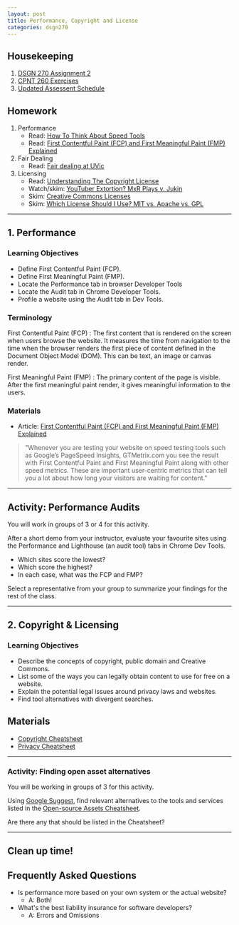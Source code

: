 ```yaml
---
layout: post
title: Performance, Copyright and License
categories: dsgn270
---
```


## Housekeeping
1. [DSGN 270 Assignment 2](https://github.com/sait-wbdv/assessments/blob/master/dsgn270/)
2. [CPNT 260 Exercises](https://github.com/sait-wbdv/assessments/blob/master/cpnt260/)
3. [Updated Assessent Schedule](https://github.com/sait-wbdv/assessments)

## Homework
1. Performance
    - Read: [How To Think About Speed Tools](https://developers.google.com/web/fundamentals/performance/speed-tools)
    - Read: [First Contentful Paint (FCP) and First Meaningful Paint (FMP) Explained](https://www.acmethemes.com/blog/first-contentful-paint-and-first-meaningful-paint/)
2. Fair Dealing
    - Read: [Fair dealing at UVic](https://www.uvic.ca/library/featured/copyright/fairdealing/index.php)
3. Licensing
    - Read: [Understanding The Copyright License](https://www.smashingmagazine.com/2011/06/understanding-copyright-and-licenses/)
    - Watch/skim: [YouTuber Extortion? MxR Plays v. Jukin](https://youtu.be/5A_i-sB9H0Q)
    - Skim: [Creative Commons Licenses](https://creativecommons.org/about/cclicenses/)
    - Skim: [Which License Should I Use? MIT vs. Apache vs. GPL](https://exygy.com/blog/which-license-should-i-use-mit-vs-apache-vs-gpl/)

---

## 1. Performance
### Learning Objectives
- Define First Contentful Paint (FCP).
- Define First Meaningful Paint (FMP).
- Locate the Performance tab in browser Developer Tools
- Locate the Audit tab in Chrome Developer Tools.
- Profile a website using the Audit tab in Dev Tools.

### Terminology
First Contentful Paint (FCP)
: The first content that is rendered on the screen when users browse the website. It measures the time from navigation to the time when the browser renders the first piece of content defined in the Document Object Model (DOM). This can be text, an image or canvas render.

First Meaningful Paint (FMP)
: The primary content of the page is visible. After the first meaningful paint render, it gives meaningful information to the users.

### Materials
- Article: [First Contentful Paint (FCP) and First Meaningful Paint (FMP) Explained](https://www.acmethemes.com/blog/first-contentful-paint-and-first-meaningful-paint/)

> "Whenever you are testing your website on speed testing tools such as Google’s PageSpeed Insights, GTMetrix.com you see the result with First Contentful Paint and First Meaningful Paint along with other speed metrics. These are important user-centric metrics that can tell you a lot about how long your visitors are waiting for content."

---

## Activity: Performance Audits
You will work in groups of 3 or 4 for this activity.

After a short demo from your instructor, evaluate your favourite sites using the Performance and Lighthouse (an audit tool) tabs in Chrome Dev Tools.
- Which sites score the lowest?
- Which score the highest?
- In each case, what was the FCP and FMP?

Select a representative from your group to summarize your findings for the rest of the class.

---

## 2. Copyright & Licensing
### Learning Objectives
- Describe the concepts of copyright, public domain and Creative Commons.
- List some of the ways you can legally obtain content to use for free on a website.
- Explain the potential legal issues around privacy laws and websites.
- Find tool alternatives with divergent searches.

## Materials
- [Copyright Cheatsheet]({{site.baseurl}}/cheatsheets/copyright)
- [Privacy Cheatsheet]({{site.baseurl}}/cheatsheets/privacy)

---

### Activity: Finding open asset alternatives
You will be working in groups of 3 for this activity.

Using [Google Suggest](https://en.ryte.com/wiki/Google_Suggest), find relevant alternatives to the tools and services listed in the [Open-source Assets Cheatsheet]({{site.baseurl}}/cheatsheets/copyright/open-assets).

Are there any that should be listed in the Cheatsheet?

---

## Clean up time!

## Frequently Asked Questions
- Is performance more based on your own system or the actual website? 
  - A: Both!
- What's the best liability insurance for software developers?
  - A: Errors and Omissions
